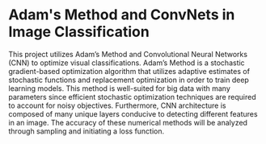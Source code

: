 # Adam's Method and ConvNets in Image Classification

This project utilizes Adam’s Method and Convolutional Neural Networks (CNN)
to optimize visual classifications. Adam’s Method is a stochastic gradient-based optimization
algorithm that utilizes adaptive estimates of stochastic functions and replacement optimization
in order to train deep learning models. This method is well-suited for big data with many
parameters since efficient stochastic optimization techniques are required to account for noisy
objectives. Furthermore, CNN architecture is composed of many unique layers conducive to
detecting different features in an image. The accuracy of these numerical methods will be
analyzed through sampling and initiating a loss function.
